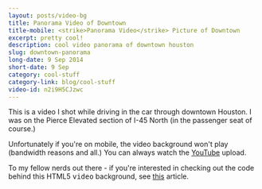 ```yaml
---
layout: posts/video-bg
title: Panorama Video of Downtown
title-mobile: <strike>Panorama Video</strike> Picture of Downtown
excerpt: pretty cool!
description: cool video panorama of downtown houston
slug: downtown-panorama
long-date: 9 Sep 2014
short-date: 9 Sep
category: cool-stuff
category-link: blog/cool-stuff
video-id: n2i9H5CJzwc	
---
```

<p>This is a video I shot while driving in the car through downtown Houston. I was on the Pierce Elevated section of I-45 North (in the passenger seat of course.)</p>
<p>Unfortunately if you're on mobile, the video background won't play (bandwidth reasons and all.) You can always watch the <a href="http://youtu.be/n2i9H5CJzwc" target="_blank">YouTube</a> upload.</p>
<p>To my fellow nerds out there - if you're interested in checking out the code behind this HTML5 <kbd>video</kbd> background, see <a href="http://demosthenes.info/blog/777/Create-Fullscreen-HTML5-Page-Background-Video" target="_blank">this</a> article.</p>